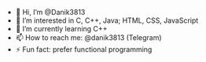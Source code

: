 - 👋 Hi, I’m @Danik3813
- 👀 I’m interested in C, C++, Java; HTML, CSS, JavаScript
- 🌱 I’m currently learning C++
- 📫 How to reach me: @danik3813 (Telegram)
- ⚡ Fun fact: prefer functional programming
